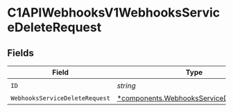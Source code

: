 # C1APIWebhooksV1WebhooksServiceDeleteRequest


## Fields

| Field                                                                                               | Type                                                                                                | Required                                                                                            | Description                                                                                         |
| --------------------------------------------------------------------------------------------------- | --------------------------------------------------------------------------------------------------- | --------------------------------------------------------------------------------------------------- | --------------------------------------------------------------------------------------------------- |
| `ID`                                                                                                | *string*                                                                                            | :heavy_check_mark:                                                                                  | N/A                                                                                                 |
| `WebhooksServiceDeleteRequest`                                                                      | [*components.WebhooksServiceDeleteRequest](../../models/components/webhooksservicedeleterequest.md) | :heavy_minus_sign:                                                                                  | N/A                                                                                                 |